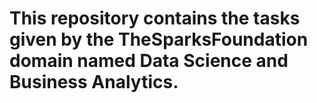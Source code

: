 # This repository contains the tasks given by the TheSparksFoundation domain named Data Science and Business Analytics.
